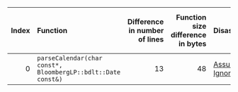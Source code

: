 |   Index | Function                                                     |   Difference in number of lines |   Function size difference in bytes | Disassembly                                                             |   Number of lines in `assume` build |   Number of bytes in `assume` build |   Number of lines in `none` build |   Number of bytes in `none` build |
|--------:|:-------------------------------------------------------------|--------------------------------:|------------------------------------:|:------------------------------------------------------------------------|------------------------------------:|------------------------------------:|----------------------------------:|----------------------------------:|
|       0 | `parseCalendar(char const*, BloombergLP::bdlt::Date const&)` |                              13 |                                  48 | [Assumed](0.assume.s.txt), [Ignored](0.none.s.txt), [Diff](0.diff.html) |                                 496 |                             4206656 |                               448 |                           4206656 |